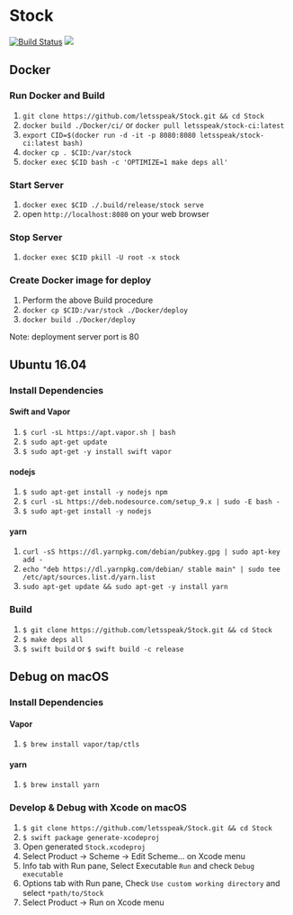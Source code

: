 # Stock
[![Build Status](https://travis-ci.org/letsspeak/Stock.svg?branch=master)](https://travis-ci.org/letsspeak/Stock)
![](https://circleci.com/gh/letsspeak/stock/tree/master.svg?style=shield&circle-token=5caad40bfa55f97a065ec83e09f8cf1cdeadb5d2)

## Docker

### Run Docker and Build

1. `git clone https://github.com/letsspeak/Stock.git && cd Stock`
1. `docker build ./Docker/ci/` or `docker pull letsspeak/stock-ci:latest`
1. `export CID=$(docker run -d -it -p 8080:8080 letsspeak/stock-ci:latest bash)`
1. `docker cp . $CID:/var/stock`
1. `docker exec $CID bash -c 'OPTIMIZE=1 make deps all'`

### Start Server

1. `docker exec $CID ./.build/release/stock serve`
1. open `http://localhost:8080` on your web browser

### Stop Server

1. `docker exec $CID pkill -U root -x stock`

### Create Docker image for deploy

1. Perform the above Build procedure
1. `docker cp $CID:/var/stock ./Docker/deploy`
1. `docker build ./Docker/deploy`

Note: deployment server port is 80

## Ubuntu 16.04

### Install Dependencies

#### Swift and Vapor

1. `$ curl -sL https://apt.vapor.sh | bash`
1. `$ sudo apt-get update`
1. `$ sudo apt-get -y install swift vapor`

#### nodejs

1. `$ sudo apt-get install -y nodejs npm`
1. `$ curl -sL https://deb.nodesource.com/setup_9.x | sudo -E bash -`
1. `$ sudo apt-get install -y nodejs`

#### yarn

1. `curl -sS https://dl.yarnpkg.com/debian/pubkey.gpg | sudo apt-key add -`
1. `echo "deb https://dl.yarnpkg.com/debian/ stable main" | sudo tee /etc/apt/sources.list.d/yarn.list`
1. `sudo apt-get update && sudo apt-get -y install yarn`

### Build

1. `$ git clone https://github.com/letsspeak/Stock.git && cd Stock`
1. `$ make deps all`
1. `$ swift build` or `$ swift build -c release`

## Debug on macOS

### Install Dependencies

#### Vapor

1. `$ brew install vapor/tap/ctls`

#### yarn

1. `$ brew install yarn`

### Develop & Debug with Xcode on macOS

1. `$ git clone https://github.com/letsspeak/Stock.git && cd Stock`
1. `$ swift package generate-xcodeproj`
1. Open generated `Stock.xcodeproj`
1. Select Product -> Scheme -> Edit Scheme... on Xcode menu
1. Info tab with Run pane, Select Executable `Run` and check `Debug executable`
1. Options tab with Run pane, Check `Use custom working directory` and select `*path/to/Stock`
1. Select Product -> Run on Xcode menu

